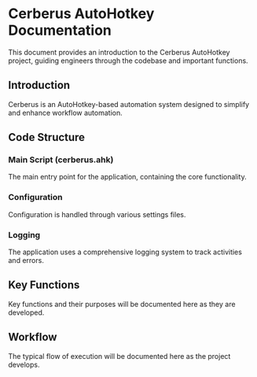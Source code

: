 # Cerberus AutoHotkey Documentation

This document provides an introduction to the Cerberus AutoHotkey project, guiding engineers through the codebase and important functions.

## Introduction

Cerberus is an AutoHotkey-based automation system designed to simplify and enhance workflow automation.

## Code Structure

### Main Script (cerberus.ahk)

The main entry point for the application, containing the core functionality.

### Configuration

Configuration is handled through various settings files.

### Logging

The application uses a comprehensive logging system to track activities and errors.

## Key Functions

Key functions and their purposes will be documented here as they are developed.

## Workflow

The typical flow of execution will be documented here as the project develops.